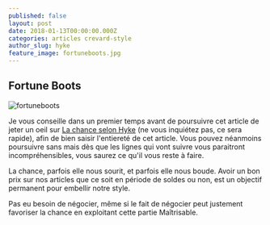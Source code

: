 ```yaml
---
published: false
layout: post
date: 2018-01-13T00:00:00.000Z
categories: articles crevard-style
author_slug: hyke
feature_image: fortuneboots.jpg
---
```

## Fortune Boots

![fortuneboots]({{site.url}}/{{site.baseurl}}img/fortuneboots.jpg)

Je vous conseille dans un premier temps avant de poursuivre cet article de jeter un oeil sur [La chance selon Hyke](www.crevardstyle.com/La-Chance-Selon-Hyke) (ne vous inquiétez pas, ce sera rapide), afin de bien saisir l'entiereté de cet article. Vous pouvez néanmoins poursuivre sans mais dès que les lignes qui vont suivre vous paraitront incompréhensibles, vous saurez ce qu'il vous reste à faire.  

La chance, parfois elle nous sourit, et parfois elle nous boude. Avoir un bon prix sur nos articles que ce soit en période de soldes ou non, est un objectif permanent pour embellir notre style.

Pas eu besoin de négocier, même si le fait de négocier peut justement favoriser la chance en exploitant cette partie Maîtrisable.